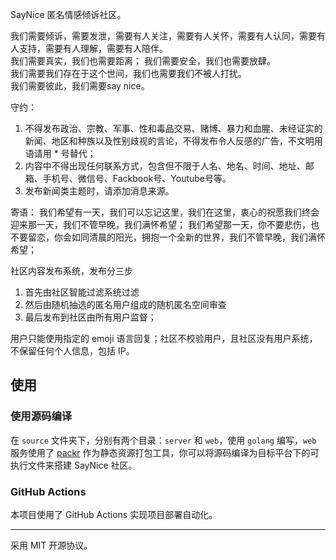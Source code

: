 SayNice 匿名情感倾诉社区。

我们需要倾诉，需要发泄，需要有人关注，需要有人关怀，需要有人认同，需要有人支持，需要有人理解，需要有人陪伴。    
我们需要真实，我们也需要距离； 我们需要安全，我们也需要放肆。    
我们需要我们存在于这个世间，我们也需要我们不被人打扰。    
我们需要彼此，我们需要say nice。    

守约：
1. 不得发布政治、宗教、军事、性和毒品交易、赌博、暴力和血腥、未经证实的新闻、地区和种族以及性别歧视的言论，不得发布令人反感的广告，不文明用语请用 * 号替代；
2. 内容中不得出现任何联系方式，包含但不限于人名、地名、时间、地址、邮箱、手机号、微信号、Fackbook号、Youtube号等。
3. 发布新闻类主题时，请添加消息来源。

寄语：
我们希望有一天，我们可以忘记这里，我们在这里，衷心的祝愿我们终会迎来那一天，我们不管早晚，我们满怀希望；
我们希望那一天，你不要悲伤，也不要留恋，你会如同清晨的阳光，拥抱一个全新的世界，我们不管早晚，我们满怀希望；

社区内容发布系统，发布分三步

1. 首先由社区智能过滤系统过滤
2. 然后由随机抽选的匿名用户组成的随机匿名空间审查
3. 最后发布到社区由所有用户监督；

用户只能使用指定的 emoji 语言回复；社区不校验用户，且社区没有用户系统，不保留任何个人信息，包括 IP。

## 使用

### 使用源码编译

在 `source` 文件夹下，分别有两个目录：`server` 和 `web`，使用 `golang` 编写，`web` 服务使用了 [packr](https://github.com/gobuffalo/packr) 作为静态资源打包工具，你可以将源码编译为目标平台下的可执行文件来搭建 SayNice 社区。

### GitHub Actions

本项目使用了 GitHub Actions 实现项目部署自动化。

------------------

采用 MIT 开源协议。